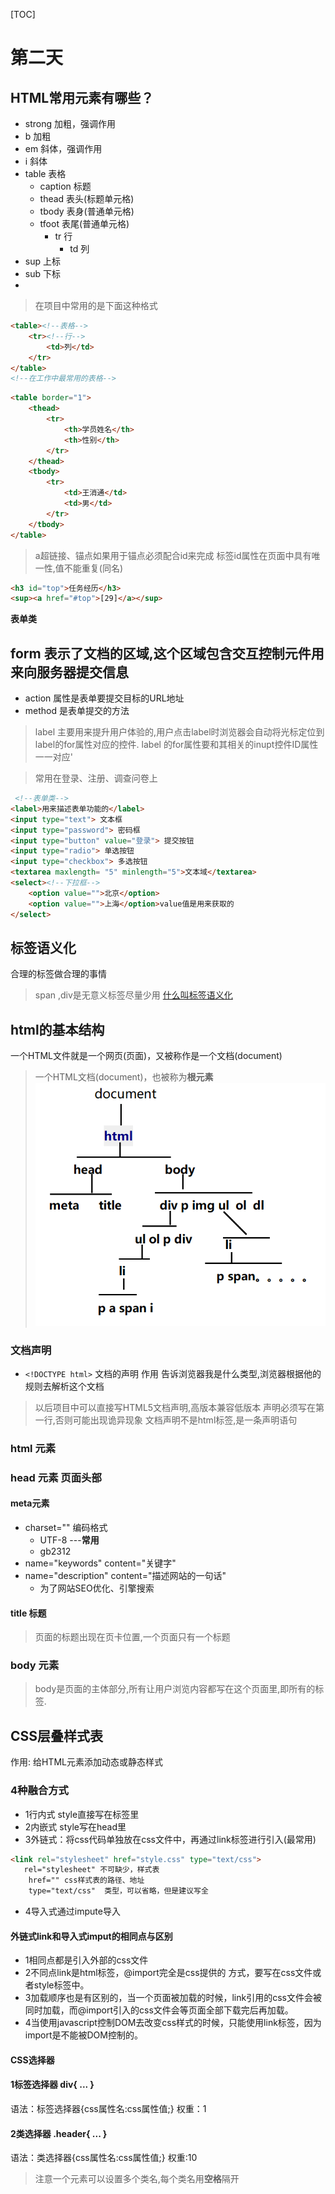[TOC]
# 第二天
## HTML常用元素有哪些？
- strong 加粗，强调作用
- b 加粗
- em  斜体，强调作用
- i 斜体
- table 表格
	- caption 标题
	- thead 表头(标题单元格)
	- tbody 表身(普通单元格)
	- tfoot 表尾(普通单元格)
		- tr 行
			- td 列
- sup 上标
- sub 下标
- 
> 在项目中常用的是下面这种格式
```html
<table><!--表格-->
	<tr><!--行-->
		<td>列</td>
	</tr>
</table>
<!--在工作中最常用的表格-->
```
```html
<table border="1">
    <thead>
        <tr>
            <th>学员姓名</th>
            <th>性别</th>
        </tr>
    </thead>
    <tbody>
        <tr>
            <td>王消通</td>
            <td>男</td>
        </tr>
    </tbody>
</table>
```

> a超链接、锚点如果用于锚点必须配合id来完成
> 标签id属性在页面中具有唯一性,值不能重复(同名)
```html
<h3 id="top">任务经历</h3>
<sup><a href="#top">[29]</a></sup>
```
**表单类**
## form 表示了文档的区域,这个区域包含交互控制元件用来向服务器提交信息
* action 属性是表单要提交目标的URL地址
* method 是表单提交的方法

> label 主要用来提升用户体验的,用户点击label时浏览器会自动将光标定位到label的for属性对应的控件.
> label 的for属性要和其相关的inupt控件ID属性一一对应'

> 常用在登录、注册、调查问卷上
```html
 <!--表单类-->
<label>用来描述表单功能的</label>
<input type="text"> 文本框
<input type="password"> 密码框
<input type="button" value="登录"> 提交按钮 
<input type="radio"> 单选按钮
<input type="checkbox"> 多选按钮
<textarea maxlength= "5" minlength="5">文本域</textarea>
<select><!--下拉框-->
    <option value="">北京</option>
    <option value="">上海</option>value值是用来获取的
</select>
```

## 标签语义化
合理的标签做合理的事情
> span ,div是无意义标签尽量少用
[什么叫标签语义化](http://www.zhufengpeixun.cn/qianduanjishuziliao/qianduanCSSziliao/2016-06-30/464.html)

## html的基本结构
一个HTML文件就是一个网页(页面)，又被称作是一个文档(document)
> 一个HTML文档(document)，也被称为**根元素**
![Alt text](./image/ii.png)


### 文档声明
- `<!DOCTYPE html>` 文档的声明 作用 告诉浏览器我是什么类型,浏览器根据他的规则去解析这个文档
> 以后项目中可以直接写HTML5文档声明,高版本兼容低版本
> 声明必须写在第一行,否则可能出现诡异现象
> 文档声明不是html标签,是一条声明语句
 
### html 元素
### head 元素 页面头部
#### meta元素
- charset=""  编码格式
	- UTF-8  ---**常用**
	- gb2312
- name="keywords" content="关键字"
- name="description"  content="描述网站的一句话"
	- 为了网站SEO优化、引擎搜索
#### title 标题
 > 页面的标题出现在页卡位置,一个页面只有一个标题

### body 元素
 > body是页面的主体部分,所有让用户浏览内容都写在这个页面里,即所有的标签.


## CSS层叠样式表
  作用: 给HTML元素添加动态或静态样式
### 4种融合方式
  * 1行内式 style直接写在标签里
  * 2内嵌式 style写在head里
  * 3外链式：将css代码单独放在css文件中，再通过link标签进行引入(最常用)
```html
<link rel="stylesheet" href="style.css" type="text/css">
   rel="stylesheet" 不可缺少，样式表
    href="" css样式表的路径、地址
    type="text/css"  类型，可以省略，但是建议写全
```
* 4导入式通过impute导入

#### 外链式link和导入式imput的相同点与区别
* 1相同点都是引入外部的css文件
* 2不同点link是html标签，@import完全是css提供的 方式，要写在css文件或者style标签中。
* 3加载顺序也是有区别的，当一个页面被加载的时候，link引用的css文件会被同时加载，而@import引入的css文件会等页面全部下载完后再加载。
* 4当使用javascript控制DOM去改变css样式的时候，只能使用link标签，因为import是不能被DOM控制的。

#### CSS选择器
#### 1标签选择器 div{ ... }
语法：标签选择器{css属性名:css属性值;}
权重：1
#### 2类选择器 .header{ ... }
语法：类选择器{css属性名:css属性值;}
权重:10
> 注意一个元素可以设置多个类名,每个类名用**空格**隔开


